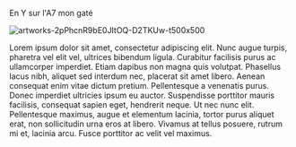 En Y sur l'A7 mon gaté

![artworks-2pPhcnR9bE0JItOQ-D2TKUw-t500x500](https://github.com/user-attachments/assets/940b66ce-eaea-446c-bd10-cb8ec85658ea)

Lorem ipsum dolor sit amet, consectetur adipiscing elit. Nunc augue turpis, pharetra vel elit vel, ultrices bibendum ligula. Curabitur facilisis purus ac ullamcorper imperdiet. Etiam dapibus non magna quis volutpat. Phasellus lacus nibh, aliquet sed interdum nec, placerat sit amet libero. Aenean consequat enim vitae dictum pretium. Pellentesque a venenatis purus. Donec imperdiet ultricies ipsum eu auctor. Suspendisse porttitor mauris facilisis, consequat sapien eget, hendrerit neque. Ut nec nunc elit. Pellentesque maximus, augue et elementum lacinia, tortor purus aliquet erat, non sollicitudin urna eros at libero. Vivamus at tellus posuere, rutrum mi et, lacinia arcu. Fusce porttitor ac velit vel maximus.

